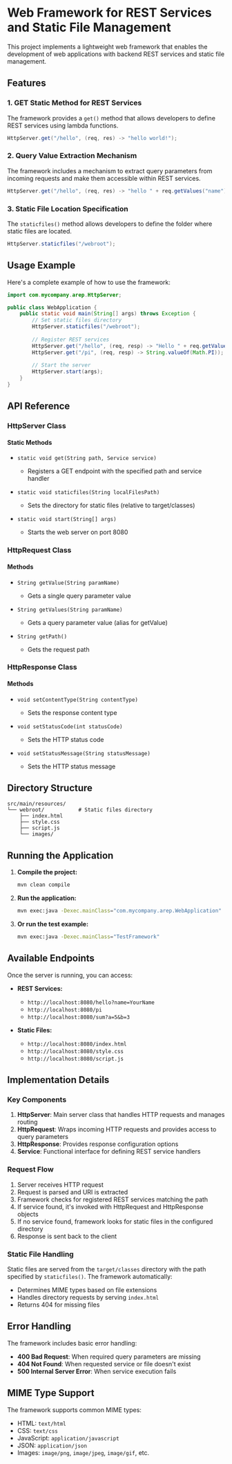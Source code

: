 # Web Framework for REST Services and Static File Management

This project implements a lightweight web framework that enables the development of web applications with backend REST services and static file management.

## Features

### 1. GET Static Method for REST Services
The framework provides a `get()` method that allows developers to define REST services using lambda functions.

```java
HttpServer.get("/hello", (req, res) -> "hello world!");
```

### 2. Query Value Extraction Mechanism
The framework includes a mechanism to extract query parameters from incoming requests and make them accessible within REST services.

```java
HttpServer.get("/hello", (req, res) -> "hello " + req.getValues("name"));
```

### 3. Static File Location Specification
The `staticfiles()` method allows developers to define the folder where static files are located.

```java
HttpServer.staticfiles("/webroot");
```

## Usage Example

Here's a complete example of how to use the framework:

```java
import com.mycompany.arep.HttpServer;

public class WebApplication {
    public static void main(String[] args) throws Exception {
        // Set static files directory
        HttpServer.staticfiles("/webroot");
        
        // Register REST services
        HttpServer.get("/hello", (req, resp) -> "Hello " + req.getValues("name"));
        HttpServer.get("/pi", (req, resp) -> String.valueOf(Math.PI));
        
        // Start the server
        HttpServer.start(args);
    }
}
```

## API Reference

### HttpServer Class

#### Static Methods

- `static void get(String path, Service service)`
  - Registers a GET endpoint with the specified path and service handler
  
- `static void staticfiles(String localFilesPath)`
  - Sets the directory for static files (relative to target/classes)
  
- `static void start(String[] args)`
  - Starts the web server on port 8080

### HttpRequest Class

#### Methods

- `String getValue(String paramName)`
  - Gets a single query parameter value
  
- `String getValues(String paramName)`
  - Gets a query parameter value (alias for getValue)
  
- `String getPath()`
  - Gets the request path

### HttpResponse Class

#### Methods

- `void setContentType(String contentType)`
  - Sets the response content type
  
- `void setStatusCode(int statusCode)`
  - Sets the HTTP status code
  
- `void setStatusMessage(String statusMessage)`
  - Sets the HTTP status message

## Directory Structure

```
src/main/resources/
└── webroot/           # Static files directory
    ├── index.html
    ├── style.css
    ├── script.js
    └── images/
```

## Running the Application

1. **Compile the project:**
   ```bash
   mvn clean compile
   ```

2. **Run the application:**
   ```bash
   mvn exec:java -Dexec.mainClass="com.mycompany.arep.WebApplication"
   ```

3. **Or run the test example:**
   ```bash
   mvn exec:java -Dexec.mainClass="TestFramework"
   ```

## Available Endpoints

Once the server is running, you can access:

- **REST Services:**
  - `http://localhost:8080/hello?name=YourName`
  - `http://localhost:8080/pi`
  - `http://localhost:8080/sum?a=5&b=3`

- **Static Files:**
  - `http://localhost:8080/index.html`
  - `http://localhost:8080/style.css`
  - `http://localhost:8080/script.js`

## Implementation Details

### Key Components

1. **HttpServer**: Main server class that handles HTTP requests and manages routing
2. **HttpRequest**: Wraps incoming HTTP requests and provides access to query parameters
3. **HttpResponse**: Provides response configuration options
4. **Service**: Functional interface for defining REST service handlers

### Request Flow

1. Server receives HTTP request
2. Request is parsed and URI is extracted
3. Framework checks for registered REST services matching the path
4. If service found, it's invoked with HttpRequest and HttpResponse objects
5. If no service found, framework looks for static files in the configured directory
6. Response is sent back to the client

### Static File Handling

Static files are served from the `target/classes` directory with the path specified by `staticfiles()`. The framework automatically:

- Determines MIME types based on file extensions
- Handles directory requests by serving `index.html`
- Returns 404 for missing files

## Error Handling

The framework includes basic error handling:

- **400 Bad Request**: When required query parameters are missing
- **404 Not Found**: When requested service or file doesn't exist
- **500 Internal Server Error**: When service execution fails

## MIME Type Support

The framework supports common MIME types:

- HTML: `text/html`
- CSS: `text/css`
- JavaScript: `application/javascript`
- JSON: `application/json`
- Images: `image/png`, `image/jpeg`, `image/gif`, etc. 